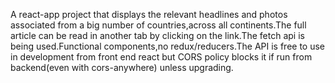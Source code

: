 A react-app project that displays the relevant headlines and photos associated from a big number of countries,across all continents.The full article can be read in another tab by clicking on the link.The fetch api is being used.Functional components,no redux/reducers.The API is free to use in development from front end react but CORS policy blocks it if run from backend(even with cors-anywhere) unless upgrading.
